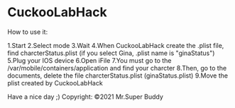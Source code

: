 # CuckooLabHack
How to use it:

 1.Start
 2.Select mode
 3.Wait
 4.When CuckooLabHack create the .plist file, find charcterStatus.plist (if you select Gina, .plist name is "ginaStatus")
 5.Plug your IOS device
 6.Open iFile
 7.You must go to the /var/mobile/containers/application and find your charcter
 8.Then, go to the documents, delete the file charcterStatus.plist (ginaStatus.plist)
 9.Move the plist created by CuckooLabHack
 
 Have a nice day ;)
Copyright: ©2021 Mr.Super Buddy
